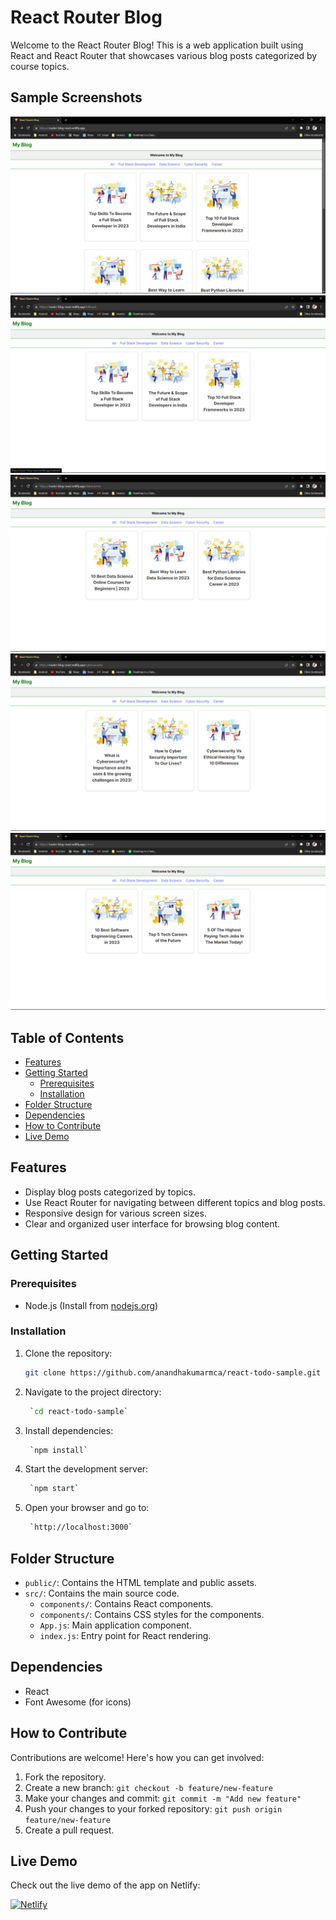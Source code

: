 # React Router Blog

Welcome to the React Router Blog! This is a web application built using React and React Router that showcases various blog posts categorized by course topics.

## Sample Screenshots

![React Router Blog Screenshot 1](https://github.com/anandhakumarmca/react-router-blog/blob/2a286f3fdfbcc64156407ccc4af295f2265e3c5e/allCourse.png)
![React Router Blog Screenshot 2](https://github.com/anandhakumarmca/react-router-blog/blob/2a286f3fdfbcc64156407ccc4af295f2265e3c5e/fullstack.png)
![React Router Blog Screenshot 3](https://github.com/anandhakumarmca/react-router-blog/blob/2a286f3fdfbcc64156407ccc4af295f2265e3c5e/datascience.png)
![React Router Blog Screenshot 4](https://github.com/anandhakumarmca/react-router-blog/blob/2a286f3fdfbcc64156407ccc4af295f2265e3c5e/cyberSecurity.png)
![React Router Blog Screenshot 5](https://github.com/anandhakumarmca/react-router-blog/blob/2a286f3fdfbcc64156407ccc4af295f2265e3c5e/career.png)


## Table of Contents

- [Features](#features)
- [Getting Started](#getting-started)
  - [Prerequisites](#prerequisites)
  - [Installation](#installation)
- [Folder Structure](#folder-structure)
- [Dependencies](#dependencies)
- [How to Contribute](#how-to-contribute)
- [Live Demo](#live-demo)

## Features

- Display blog posts categorized by topics.
- Use React Router for navigating between different topics and blog posts.
- Responsive design for various screen sizes.
- Clear and organized user interface for browsing blog content.

## Getting Started

### Prerequisites

- Node.js (Install from [nodejs.org](https://nodejs.org/))

### Installation

1. Clone the repository:

   ```sh
   git clone https://github.com/anandhakumarmca/react-todo-sample.git

2. Navigate to the project directory:

   ```sh
    `cd react-todo-sample`

3. Install dependencies:

   ```sh
    `npm install`

4. Start the development server:

   ```sh
    `npm start`

5. Open your browser and go to:

   ```sh
    `http://localhost:3000`

## Folder Structure

- `public/`: Contains the HTML template and public assets.
- `src/`: Contains the main source code.
  - `components/`: Contains React components.
  - `components/`: Contains CSS styles for the components.
  - `App.js`: Main application component.
  - `index.js`: Entry point for React rendering.

## Dependencies

- React
- Font Awesome (for icons)

## How to Contribute

Contributions are welcome! Here's how you can get involved:

1. Fork the repository.
2. Create a new branch: `git checkout -b feature/new-feature`
3. Make your changes and commit: `git commit -m "Add new feature"`
4. Push your changes to your forked repository: `git push origin feature/new-feature`
5. Create a pull request.

## Live Demo

Check out the live demo of the app on Netlify:

[![Netlify](https://www.netlify.com/img/global/badges/netlify-color-bg.svg)](https://react-todo-sample-app.netlify.app/)
